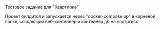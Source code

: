 Тестовое задание для "Квартирка"

Проект билдится и запускается через "docker-compose up" в корневой папке, создающий веб-контейнер и контейнер дб на постргесс.
